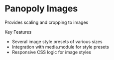 Panopoly Images
===============
Provides scaling and cropping to images

Key Features
* Several image style presets of various sizes
* Integration with media.module for style presets
* Responsive CSS logic for image styles
